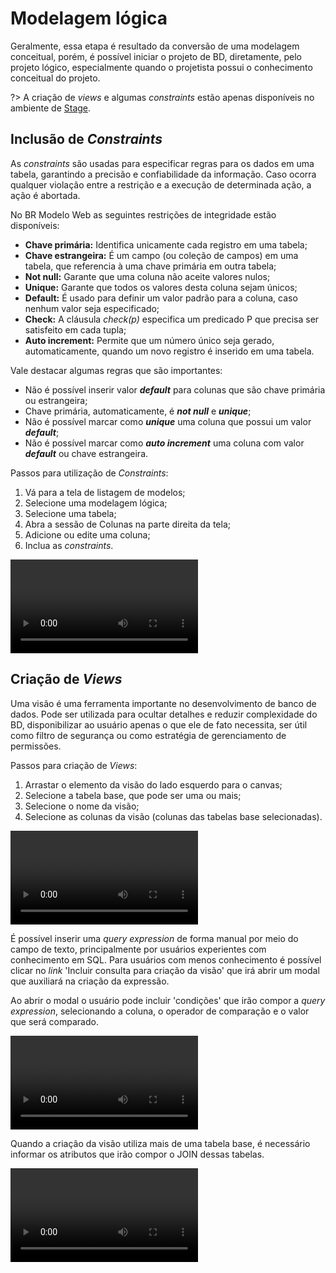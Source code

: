 # Modelagem lógica

Geralmente, essa etapa é resultado da conversão de uma modelagem conceitual, porém, é possível iniciar o projeto de BD, diretamente, pelo projeto lógico, especialmente quando o projetista possui o conhecimento conceitual do projeto.

?> A criação de _views_ e algumas _constraints_ estão apenas disponíveis no ambiente de [Stage](https://brmodelo-stage.herokuapp.com/#!/).

## Inclusão de _Constraints_

As _constraints_ são usadas para especificar regras para os dados em uma tabela, garantindo a precisão e confiabilidade da informação. Caso ocorra qualquer violação entre a restrição e a execução de determinada ação, a ação é abortada.

No BR Modelo Web as seguintes restrições de integridade estão disponíveis:

- **Chave primária:** Identifica unicamente cada registro em uma tabela;
- **Chave estrangeira:** É um campo (ou coleção de campos) em uma tabela, que referencia à uma chave primária em outra tabela;
- **Not null:** Garante que uma coluna não aceite valores nulos;
- **Unique:** Garante que todos os valores desta coluna sejam únicos;
- **Default:** É usado para definir um valor padrão para a coluna, caso nenhum valor seja especificado;
- **Check:** A cláusula _check(p)_ especifica um predicado P que precisa ser satisfeito em cada tupla;
- **Auto increment:** Permite que um número único seja gerado, automaticamente, quando um novo registro é inserido em uma tabela.

Vale destacar algumas regras que são importantes:

- Não é possível inserir valor **_default_** para colunas que são chave primária ou estrangeira;
- Chave primária, automaticamente, é **_not null_** e **_unique_**;
- Não é possível marcar como **_unique_** uma coluna que possui um valor **_default_**;
- Não é possível marcar como **_auto increment_** uma coluna com valor **_default_** ou chave estrangeira.

Passos para utilização de _Constraints_:

1. Vá para a tela de listagem de modelos;
1. Selecione uma modelagem lógica;
1. Selecione uma tabela;
1. Abra a sessão de Colunas na parte direita da tela;
1. Adicione ou edite uma coluna;
1. Inclua as _constraints_.

<video class="video-player" controls>
	<source src="logical-model/assets/constraints.mp4" type="video/mp4">
	Desculpe, seu navegador não suporta esse formato de vídeo.
</video>

## Criação de _Views_

Uma visão é uma ferramenta importante no desenvolvimento de banco de dados. Pode ser utilizada para ocultar detalhes e reduzir complexidade do BD, disponibilizar ao usuário apenas o que ele de fato necessita, ser útil como filtro de segurança ou como estratégia de gerenciamento de permissões.

Passos para criação de _Views_:

1. Arrastar o elemento da visão do lado esquerdo para o canvas;
1. Selecione a tabela base, que pode ser uma ou mais;
1. Selecione o nome da visão;
1. Selecione as colunas da visão (colunas das tabelas base selecionadas).

<video class="video-player" controls>
	<source src="logical-model/assets/views.mp4" type="video/mp4">
	Desculpe, seu navegador não suporta esse formato de vídeo.
</video>

É possível inserir uma _query expression_ de forma manual por meio do campo de texto, principalmente por usuários experientes com conhecimento em SQL. Para usuários com menos conhecimento é possível clicar no _link_ 'Incluir consulta para criação da visão' que irá abrir um modal que auxiliará na criação da expressão.

Ao abrir o modal o usuário pode incluir 'condições' que irão compor a _query expression_, selecionando a coluna, o operador de comparação e o valor que será comparado.

<video class="video-player" controls>
	<source src="logical-model/assets/view-query-expression.mp4" type="video/mp4">
	Desculpe, seu navegador não suporta esse formato de vídeo.
</video>

Quando a criação da visão utiliza mais de uma tabela base, é necessário informar os atributos que irão compor o JOIN dessas tabelas.

<video class="video-player" controls>
	<source src="logical-model/assets/joins.mp4" type="video/mp4">
	Desculpe, seu navegador não suporta esse formato de vídeo.
</video>
